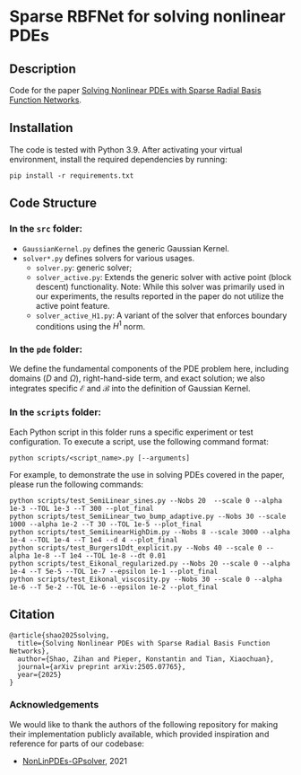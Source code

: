 # Sparse RBFNet for solving nonlinear PDEs

##  Description
Code for the paper [Solving Nonlinear PDEs with Sparse Radial Basis Function Networks](https://arxiv.org/abs/2505.07765).


## Installation
The code is tested with Python 3.9. After activating your virtual environment, install the required dependencies by running:
```
pip install -r requirements.txt
```

## Code Structure
### In the `src` folder:
- `GaussianKernel.py` defines the generic Gaussian Kernel.
- `solver*.py` defines solvers for various usages. 
    * `solver.py`: generic solver;
    * `solver_active.py`: Extends the generic solver with active point (block descent) functionality. Note: While this solver was primarily used in our experiments, the results reported in the paper do not utilize the active point feature.
    * `solver_active_H1.py`: A variant of the solver that enforces boundary conditions using the $H^1$ norm.

### In the `pde` folder:
We define the fundamental components of the PDE problem here, including domains ($D$ and $\Omega$), right-hand-side term, and exact solution; we also integrates specific $\mathcal{E}$ and $\mathcal{B}$ into the definition of Gaussian Kernel.

### In the `scripts` folder:
Each Python script in this folder runs a specific experiment or test configuration. To execute a script, use the following command format:

```
python scripts/<script_name>.py [--arguments]
```
For example, to demonstrate the use in solving PDEs covered in the paper, please run the following commands:

```
python scripts/test_SemiLinear_sines.py --Nobs 20  --scale 0 --alpha 1e-3 --TOL 1e-3 --T 300 --plot_final 
python scripts/test_SemiLinear_two_bump_adaptive.py --Nobs 30 --scale 1000 --alpha 1e-2 --T 30 --TOL 1e-5 --plot_final
python scripts/test_SemiLinearHighDim.py --Nobs 8 --scale 3000 --alpha 1e-4 --TOL 1e-4 --T 1e4 --d 4 --plot_final
python scripts/test_Burgers1Ddt_explicit.py --Nobs 40 --scale 0 --alpha 1e-8 --T 1e4 --TOL 1e-8 --dt 0.01
python scripts/test_Eikonal_regularized.py --Nobs 20 --scale 0 --alpha 1e-4 --T 5e-5 --TOL 1e-7 --epsilon 1e-1 --plot_final
python scripts/test_Eikonal_viscosity.py --Nobs 30 --scale 0 --alpha 1e-6 --T 5e-2 --TOL 1e-6 --epsilon 1e-2 --plot_final
```

## Citation

```
@article{shao2025solving,
  title={Solving Nonlinear PDEs with Sparse Radial Basis Function Networks},
  author={Shao, Zihan and Pieper, Konstantin and Tian, Xiaochuan},
  journal={arXiv preprint arXiv:2505.07765},
  year={2025}
}
```

### Acknowledgements
We would like to thank the authors of the following repository for making their implementation publicly available, which provided inspiration and reference for parts of our codebase:
* [NonLinPDEs-GPsolver](https://github.com/yifanc96/NonLinPDEs-GPsolver), 2021
